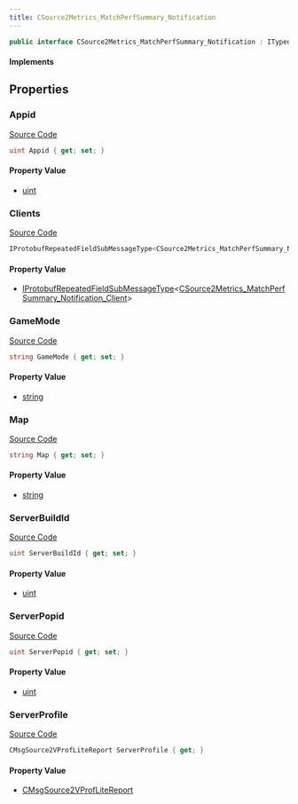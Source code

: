 ```yaml
---
title: CSource2Metrics_MatchPerfSummary_Notification
---
```


```csharp
public interface CSource2Metrics_MatchPerfSummary_Notification : ITypedProtobuf<CSource2Metrics_MatchPerfSummary_Notification>, INativeHandle
```

#### Implements

## Properties

### Appid

[Source Code](https://github.com/swiftly-solution/swiftlys2/blob/main/managed/src/SwiftlyS2.Generated/Protobufs/Interfaces/CSource2Metrics_MatchPerfSummary_Notification.cs#L13)

```csharp
uint Appid { get; set; }
```

#### Property Value

- [uint](https://learn.microsoft.com/dotnet/api/system.uint32)

### Clients

[Source Code](https://github.com/swiftly-solution/swiftlys2/blob/main/managed/src/SwiftlyS2.Generated/Protobufs/Interfaces/CSource2Metrics_MatchPerfSummary_Notification.cs#L28)

```csharp
IProtobufRepeatedFieldSubMessageType<CSource2Metrics_MatchPerfSummary_Notification_Client> Clients { get; }
```

#### Property Value

- [IProtobufRepeatedFieldSubMessageType](/docs/api/shared/netmessages/iprotobufrepeatedfieldsubmessagetype-1)<[CSource2Metrics_MatchPerfSummary_Notification_Client](/docs/api/shared/protobufdefinitions/csource2metrics_matchperfsummary_notification_client)>

### GameMode

[Source Code](https://github.com/swiftly-solution/swiftlys2/blob/main/managed/src/SwiftlyS2.Generated/Protobufs/Interfaces/CSource2Metrics_MatchPerfSummary_Notification.cs#L16)

```csharp
string GameMode { get; set; }
```

#### Property Value

- [string](https://learn.microsoft.com/dotnet/api/system.string)

### Map

[Source Code](https://github.com/swiftly-solution/swiftlys2/blob/main/managed/src/SwiftlyS2.Generated/Protobufs/Interfaces/CSource2Metrics_MatchPerfSummary_Notification.cs#L31)

```csharp
string Map { get; set; }
```

#### Property Value

- [string](https://learn.microsoft.com/dotnet/api/system.string)

### ServerBuildId

[Source Code](https://github.com/swiftly-solution/swiftlys2/blob/main/managed/src/SwiftlyS2.Generated/Protobufs/Interfaces/CSource2Metrics_MatchPerfSummary_Notification.cs#L19)

```csharp
uint ServerBuildId { get; set; }
```

#### Property Value

- [uint](https://learn.microsoft.com/dotnet/api/system.uint32)

### ServerPopid

[Source Code](https://github.com/swiftly-solution/swiftlys2/blob/main/managed/src/SwiftlyS2.Generated/Protobufs/Interfaces/CSource2Metrics_MatchPerfSummary_Notification.cs#L22)

```csharp
uint ServerPopid { get; set; }
```

#### Property Value

- [uint](https://learn.microsoft.com/dotnet/api/system.uint32)

### ServerProfile

[Source Code](https://github.com/swiftly-solution/swiftlys2/blob/main/managed/src/SwiftlyS2.Generated/Protobufs/Interfaces/CSource2Metrics_MatchPerfSummary_Notification.cs#L25)

```csharp
CMsgSource2VProfLiteReport ServerProfile { get; }
```

#### Property Value

- [CMsgSource2VProfLiteReport](/docs/api/shared/protobufdefinitions/cmsgsource2vproflitereport)

